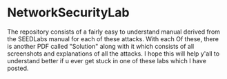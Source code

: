 # NetworkSecurityLab
The repository consists of a fairly easy to understand manual derived from the SEEDLabs manual for each of these attacks. 
With each Of these, there is another PDF called "Solution" along with it which consists of all screenshots and explanations of all the attacks.
I hope this will help y'all to understand better if u ever get stuck in one of these labs which I have posted.

